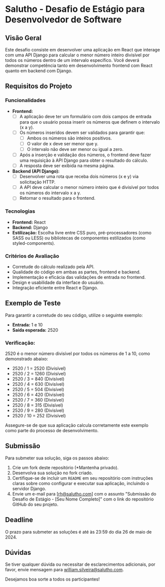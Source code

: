# Salutho - Desafio de Estágio para Desenvolvedor de Software 

## Visão Geral
Este desafio consiste em desenvolver uma aplicação em React que interage com uma API Django para calcular o menor número inteiro divisível por todos os números dentro de um intervalo específico. Você deverá demonstrar competência tanto em desenvolvimento frontend com React quanto em backend com Django.

## Requisitos do Projeto

### Funcionalidades
- **Frontend:**
  - [ ] A aplicação deve ter um formulário com dois campos de entrada para que o usuário possa inserir os números que definem o intervalo (x a y).
  - [ ] Os números inseridos devem ser validados para garantir que:
    - [ ] Ambos os números são inteiros positivos.
    - [ ] O valor de x deve ser menor que y.
    - [ ] O intervalo não deve ser menor ou igual a zero.
  - [ ] Após a inserção e validação dos números, o frontend deve fazer uma requisição à API Django para obter o resultado do cálculo.
  - [ ] A resposta deve ser exibida na mesma página.

- **Backend (API Django):**
  - [ ] Desenvolver uma rota que receba dois números (x e y) via solicitação HTTP.
  - [ ] A API deve calcular o menor número inteiro que é divisível por todos os números do intervalo x a y.
  - [ ] Retornar o resultado para o frontend.

### Tecnologias
- **Frontend:** React
- **Backend:** Django
- **Estilização:** Escolha livre entre CSS puro, pré-processadores (como SASS ou LESS) ou bibliotecas de componentes estilizados (como styled-components).

### Critérios de Avaliação
- Corretude do cálculo realizado pela API.
- Qualidade do código em ambas as partes, frontend e backend.
- Implementação e eficácia das validações de entrada no frontend.
- Design e usabilidade da interface do usuário.
- Integração eficiente entre React e Django.

## Exemplo de Teste
Para garantir a corretude do seu código, utilize o seguinte exemplo:
- **Entrada:** 1 e 10
- **Saída esperada:** 2520

### Verificação:
2520 é o menor número divisível por todos os números de 1 a 10, como demonstrado abaixo:
- 2520 / 1 = 2520 (Divisível)
- 2520 / 2 = 1260 (Divisível)
- 2520 / 3 = 840 (Divisível)
- 2520 / 4 = 630 (Divisível)
- 2520 / 5 = 504 (Divisível)
- 2520 / 6 = 420 (Divisível)
- 2520 / 7 = 360 (Divisível)
- 2520 / 8 = 315 (Divisível)
- 2520 / 9 = 280 (Divisível)
- 2520 / 10 = 252 (Divisível)

Assegure-se de que sua aplicação calcula corretamente este exemplo como parte do processo de desenvolvimento.

## Submissão
Para submeter sua solução, siga os passos abaixo:
1. Crie um fork deste repositório (*Mantenha privado).
2. Desenvolva sua solução no fork criado.
3. Certifique-se de incluir um `README` em seu repositório com instruções claras sobre como configurar e executar sua aplicação, incluindo o servidor Django.
4. Envie um e-mail para [rh@salutho.com] com o assunto "Submissão do Desafio de Estágio - [Seu Nome Completo]" com o link do repositório GitHub do seu projeto.

## Deadline
O prazo para submeter as soluções é até às 23:59 do dia 26 de maio de 2024.

## Dúvidas
Se tiver qualquer dúvida ou necessitar de esclarecimentos adicionais, por favor, envie mensagem para william.silveira@salutho.com.

Desejamos boa sorte a todos os participantes!
